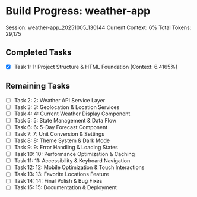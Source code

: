 # Build Progress: weather-app
Session: weather-app_20251005_130144
Current Context: 6%
Total Tokens: 29,175

## Completed Tasks
- [x] Task 1: 1: Project Structure & HTML Foundation (Context: 6.4165%)

## Remaining Tasks
- [ ] Task 2: 2: Weather API Service Layer
- [ ] Task 3: 3: Geolocation & Location Services
- [ ] Task 4: 4: Current Weather Display Component
- [ ] Task 5: 5: State Management & Data Flow
- [ ] Task 6: 6: 5-Day Forecast Component
- [ ] Task 7: 7: Unit Conversion & Settings
- [ ] Task 8: 8: Theme System & Dark Mode
- [ ] Task 9: 9: Error Handling & Loading States
- [ ] Task 10: 10: Performance Optimization & Caching
- [ ] Task 11: 11: Accessibility & Keyboard Navigation
- [ ] Task 12: 12: Mobile Optimization & Touch Interactions
- [ ] Task 13: 13: Favorite Locations Feature
- [ ] Task 14: 14: Final Polish & Bug Fixes
- [ ] Task 15: 15: Documentation & Deployment
